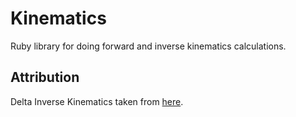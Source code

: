 Kinematics
==========

Ruby library for doing forward and inverse kinematics calculations.

Attribution
-----------

Delta Inverse Kinematics taken from [here](http://forums.trossenrobotics.com/tutorials/introduction-129/delta-robot-kinematics-3276/).
